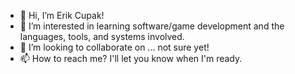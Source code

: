 - 👋 Hi, I’m Erik Cupak!
- 👀 I’m interested in learning software/game development and the languages, tools, and systems involved.
- 💞️ I’m looking to collaborate on ... not sure yet!
- 📫 How to reach me? I'll let you know when I'm ready.

<!---
ecupak/ecupak is a ✨ special ✨ repository because its `README.md` (this file) appears on your GitHub profile.
You can click the Preview link to take a look at your changes.
--->
